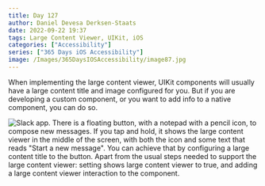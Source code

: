 ```yaml
---
title: Day 127
author: Daniel Devesa Derksen-Staats
date: 2022-09-22 19:37
tags: Large Content Viewer, UIKit, iOS
categories: ["Accessibility"]
series: ["365 Days iOS Accessibility"]
image: /Images/365DaysIOSAccessibility/image87.jpg
---
```


When implementing the large content viewer, UIKit components will usually have a large content title and image configured for you. But if you are developing a custom component, or you want to add info to a native component, you can do so.

![Slack app. There is a floating button, with a notepad with a pencil icon, to compose new messages. If you tap and hold, it shows the large content viewer in the middle of the screen, with both the icon and some text that reads "Start a new message". You can achieve that by configuring a large content title to the button. Apart from the usual steps needed to support the large content viewer: setting shows large content viewer to true, and adding a large content viewer interaction to the component.](/Images/365DaysIOSAccessibility/image87.jpg)

